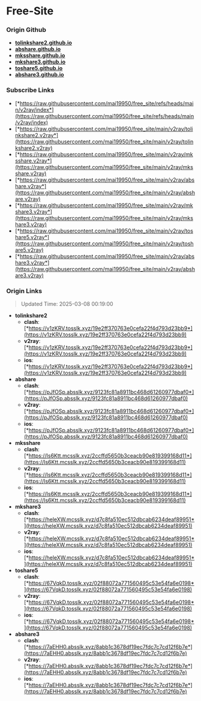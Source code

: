 # Free-Site

### Origin Github

- [**tolinkshare2.github.io**](https://github.com/tolinkshare2/tolinkshare2.github.io)
- [**abshare.github.io**](https://github.com/abshare/abshare.github.io)
- [**mksshare.github.io**](https://github.com/mksshare/mksshare.github.io)
- [**mkshare3.github.io**](https://github.com/mkshare3/mkshare3.github.io)
- [**toshare5.github.io**](https://github.com/toshare5/toshare5.github.io)
- [**abshare3.github.io**](https://github.com/abshare3/abshare3.github.io)

### Subscribe Links

- [*https://raw.githubusercontent.com/mai19950/free_site/refs/heads/main/v2ray/index*](https://raw.githubusercontent.com/mai19950/free_site/refs/heads/main/v2ray/index)
- [*https://raw.githubusercontent.com/mai19950/free_site/main/v2ray/tolinkshare2.v2ray*](https://raw.githubusercontent.com/mai19950/free_site/main/v2ray/tolinkshare2.v2ray)
- [*https://raw.githubusercontent.com/mai19950/free_site/main/v2ray/mksshare.v2ray*](https://raw.githubusercontent.com/mai19950/free_site/main/v2ray/mksshare.v2ray)
- [*https://raw.githubusercontent.com/mai19950/free_site/main/v2ray/abshare.v2ray*](https://raw.githubusercontent.com/mai19950/free_site/main/v2ray/abshare.v2ray)
- [*https://raw.githubusercontent.com/mai19950/free_site/main/v2ray/mkshare3.v2ray*](https://raw.githubusercontent.com/mai19950/free_site/main/v2ray/mkshare3.v2ray)
- [*https://raw.githubusercontent.com/mai19950/free_site/main/v2ray/toshare5.v2ray*](https://raw.githubusercontent.com/mai19950/free_site/main/v2ray/toshare5.v2ray)
- [*https://raw.githubusercontent.com/mai19950/free_site/main/v2ray/abshare3.v2ray*](https://raw.githubusercontent.com/mai19950/free_site/main/v2ray/abshare3.v2ray)

### Origin Links

> Updated Time: 2025-03-08 00:19:00

- **tolinkshare2**
  - **clash**: [*https://v1zKRV.tosslk.xyz/19e2ff370763e0cefa22f4d793d23bb9*](https://v1zKRV.tosslk.xyz/19e2ff370763e0cefa22f4d793d23bb9)
  - **v2ray**: [*https://v1zKRV.tosslk.xyz/19e2ff370763e0cefa22f4d793d23bb9*](https://v1zKRV.tosslk.xyz/19e2ff370763e0cefa22f4d793d23bb9)
  - **ios**: [*https://v1zKRV.tosslk.xyz/19e2ff370763e0cefa22f4d793d23bb9*](https://v1zKRV.tosslk.xyz/19e2ff370763e0cefa22f4d793d23bb9)
- **abshare**
  - **clash**: [*https://pJfOSp.absslk.xyz/9123fc81a8911bc468d61260977dbaf0*](https://pJfOSp.absslk.xyz/9123fc81a8911bc468d61260977dbaf0)
  - **v2ray**: [*https://pJfOSp.absslk.xyz/9123fc81a8911bc468d61260977dbaf0*](https://pJfOSp.absslk.xyz/9123fc81a8911bc468d61260977dbaf0)
  - **ios**: [*https://pJfOSp.absslk.xyz/9123fc81a8911bc468d61260977dbaf0*](https://pJfOSp.absslk.xyz/9123fc81a8911bc468d61260977dbaf0)
- **mksshare**
  - **clash**: [*https://Is6Ktt.mcsslk.xyz/2ccffd5650b3ceacb90e819399168d11*](https://Is6Ktt.mcsslk.xyz/2ccffd5650b3ceacb90e819399168d11)
  - **v2ray**: [*https://Is6Ktt.mcsslk.xyz/2ccffd5650b3ceacb90e819399168d11*](https://Is6Ktt.mcsslk.xyz/2ccffd5650b3ceacb90e819399168d11)
  - **ios**: [*https://Is6Ktt.mcsslk.xyz/2ccffd5650b3ceacb90e819399168d11*](https://Is6Ktt.mcsslk.xyz/2ccffd5650b3ceacb90e819399168d11)
- **mkshare3**
  - **clash**: [*https://heleXW.mcsslk.xyz/d7c8fa510ec512dbcab6234deaf89951*](https://heleXW.mcsslk.xyz/d7c8fa510ec512dbcab6234deaf89951)
  - **v2ray**: [*https://heleXW.mcsslk.xyz/d7c8fa510ec512dbcab6234deaf89951*](https://heleXW.mcsslk.xyz/d7c8fa510ec512dbcab6234deaf89951)
  - **ios**: [*https://heleXW.mcsslk.xyz/d7c8fa510ec512dbcab6234deaf89951*](https://heleXW.mcsslk.xyz/d7c8fa510ec512dbcab6234deaf89951)
- **toshare5**
  - **clash**: [*https://67VqkD.tosslk.xyz/02f88072a771560495c53e54fa6e0198*](https://67VqkD.tosslk.xyz/02f88072a771560495c53e54fa6e0198)
  - **v2ray**: [*https://67VqkD.tosslk.xyz/02f88072a771560495c53e54fa6e0198*](https://67VqkD.tosslk.xyz/02f88072a771560495c53e54fa6e0198)
  - **ios**: [*https://67VqkD.tosslk.xyz/02f88072a771560495c53e54fa6e0198*](https://67VqkD.tosslk.xyz/02f88072a771560495c53e54fa6e0198)
- **abshare3**
  - **clash**: [*https://7aEHH0.absslk.xyz/8abb1c3678df19ec7fdc7c7cd12f6b7e*](https://7aEHH0.absslk.xyz/8abb1c3678df19ec7fdc7c7cd12f6b7e)
  - **v2ray**: [*https://7aEHH0.absslk.xyz/8abb1c3678df19ec7fdc7c7cd12f6b7e*](https://7aEHH0.absslk.xyz/8abb1c3678df19ec7fdc7c7cd12f6b7e)
  - **ios**: [*https://7aEHH0.absslk.xyz/8abb1c3678df19ec7fdc7c7cd12f6b7e*](https://7aEHH0.absslk.xyz/8abb1c3678df19ec7fdc7c7cd12f6b7e)
